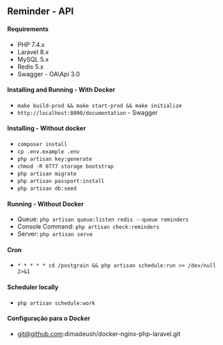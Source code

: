 ## Reminder - API
#### Requirements

- PHP 7.4.x
- Laravel 8.x
- MySQL 5.x
- Redis 5.x
- Swagger - OA\Api 3.0

#### Installing and Running - With Docker

- `make build-prod && make start-prod && make initialize`
- `http://localhost:8090/documentation` - Swagger

#### Installing - Without docker

- `composer install`
- `cp .env.example .env`
- `php artisan key:generate`
- `chmod -R 0777 storage bootstrap`
- `php artisan migrate`
- `php artisan passport:install`
- `php artisan db:seed`

#### Running - Without Docker

- Queue: `php artisan queue:listen redis --queue reminders`
- Console Command: `php artisan check:reminders`
- Server: `php artisan serve`

#### Cron

- `* * * * * cd /postgrain && php artisan schedule:run >> /dev/null 2>&1`

#### Scheduler locally

- `php artisan schedule:work`

#### Configuração para o Docker
- git@github.com:dimadeush/docker-nginx-php-laravel.git

